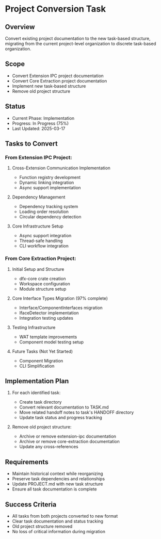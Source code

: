 # Project Conversion Task

## Overview

Convert existing project documentation to the new task-based structure, migrating from the current project-level organization to discrete task-based organization.

## Scope

- Convert Extension IPC project documentation
- Convert Core Extraction project documentation
- Implement new task-based structure
- Remove old project structure

## Status

- Current Phase: Implementation
- Progress: In Progress (75%)
- Last Updated: 2025-03-17

## Tasks to Convert

### From Extension IPC Project:

1. Cross-Extension Communication Implementation

   - Function registry development
   - Dynamic linking integration
   - Async support implementation

2. Dependency Management

   - Dependency tracking system
   - Loading order resolution
   - Circular dependency detection

3. Core Infrastructure Setup
   - Async support integration
   - Thread-safe handling
   - CLI workflow integration

### From Core Extraction Project:

1. Initial Setup and Structure

   - dfx-core crate creation
   - Workspace configuration
   - Module structure setup

2. Core Interface Types Migration (97% complete)

   - Interface/ComponentInterfaces migration
   - IfaceDetector implementation
   - Integration testing updates

3. Testing Infrastructure

   - WAT template improvements
   - Component model testing setup

4. Future Tasks (Not Yet Started)
   - Component Migration
   - CLI Simplification

## Implementation Plan

1. For each identified task:

   - Create task directory
   - Convert relevant documentation to TASK.md
   - Move related handoff notes to task's HANDOFF directory
   - Update task status and progress tracking

2. Remove old project structure:
   - Archive or remove extension-ipc documentation
   - Archive or remove core-extraction documentation
   - Update any cross-references

## Requirements

- Maintain historical context while reorganizing
- Preserve task dependencies and relationships
- Update PROJECT.md with new task structure
- Ensure all task documentation is complete

## Success Criteria

- All tasks from both projects converted to new format
- Clear task documentation and status tracking
- Old project structure removed
- No loss of critical information during migration
